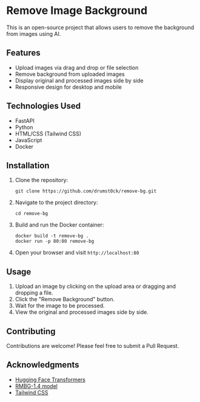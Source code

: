 # Remove Image Background

This is an open-source project that allows users to remove the background from
images using AI.

## Features

- Upload images via drag and drop or file selection
- Remove background from uploaded images
- Display original and processed images side by side
- Responsive design for desktop and mobile

## Technologies Used

- FastAPI
- Python
- HTML/CSS (Tailwind CSS)
- JavaScript
- Docker

## Installation

1. Clone the repository:

   ```
   git clone https://github.com/drumst0ck/remove-bg.git
   ```

2. Navigate to the project directory:

   ```
   cd remove-bg
   ```

3. Build and run the Docker container:

   ```
   docker build -t remove-bg .
   docker run -p 80:80 remove-bg
   ```

4. Open your browser and visit `http://localhost:80`

## Usage

1. Upload an image by clicking on the upload area or dragging and dropping a
   file.
2. Click the "Remove Background" button.
3. Wait for the image to be processed.
4. View the original and processed images side by side.

## Contributing

Contributions are welcome! Please feel free to submit a Pull Request.

## Acknowledgments

- [Hugging Face Transformers](https://huggingface.co/transformers/)
- [RMBG-1.4 model](https://huggingface.co/briaai/RMBG-1.4)
- [Tailwind CSS](https://tailwindcss.com/)
